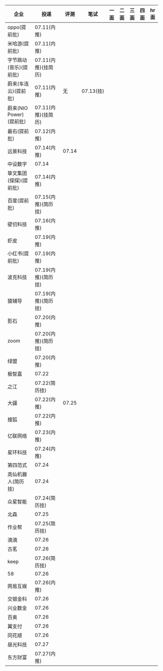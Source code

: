 |企业|投递|评测|笔试|一面|二面|三面|四面|hr 面|
|-|-|-|-|-|-|-|-|-|
|oppo(提前批)|07.11(内推)||||||
|米哈游(提前批)|07.11(内推)||||||
|字节跳动(音乐)(提前批)|07.11(内推)(挂简历)||||||
|蔚来(车连云)(提前批)|07.11(内推)|无|07.13(挂)||||
|蔚来(NIO Power)(提前批)|07.11(内推)(挂简历)||||||
|最右(提前批)|07.12(内推)||||||
|远景科技|07.14(内推)|07.14|||||
|中设数字|07.14||||||
|挚文集团(探探)(提前批)|07.14(内推)||||||
|百度(提前批)|07.15(内推)(简历挂)||||||
|壁仞科技|07.16(内推)||||||
|虾皮|07.19(内推)||||||
|小红书(提前批)|07.19(内推)||||||
|波克科技|07.19(内推)(简历挂)||||||
|猿辅导|07.19(内推)(简历挂)||||||
|影石|07.20(内推)||||||
|zoom|07.20(内推)(简历挂)||||||
|绿盟|07.20(内推)||||||
|极智嘉|07.22||||||
|之江|07.22(简历挂)||||||
|大疆|07.22(内推)|07.25|||||
|搜狐|07.22(内推)||||||
|亿联网络|07.23(内推)||||||
|星环科技|07.24(内推)||||||
|第四范式|07.24||||||
|高仙机器人(简历挂)|07.24||||||
|众星智能|07.24(简历挂)||||||
|北森|07.25||||||
|作业帮|07.25(简历挂)||||||
|滴滴|07.26||||||
|古茗|07.26||||||
|keep|07.26(简历挂)||||||
|58|07.26||||||
|网易互娱|07.26(内推)||||||
|交银金科|07.26||||||
|兴业数金|07.26||||||
|百奥|07.26||||||
|翼支付|07.26||||||
|同花顺|07.26||||||
|昼光科技|07.27||||||
|东方财富|07.27(内推)||||||
